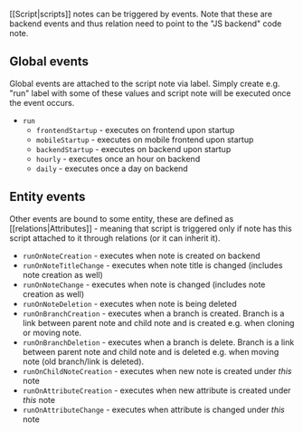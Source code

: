 [[Script|scripts]] notes can be triggered by events. Note that these are backend events and thus relation need to point to the "JS backend" code note.

## Global events

Global events are attached to the script note via label. Simply create e.g. "run" label with some of these values and script note will be executed once the event occurs.

* `run`
  * `frontendStartup` - executes on frontend upon startup
  * `mobileStartup` - executes on mobile frontend upon startup
  * `backendStartup` - executes on backend upon startup
  * `hourly` - executes once an hour on backend 
  * `daily` - executes once a day on backend

## Entity events

Other events are bound to some entity, these are defined as [[relations|Attributes]] - meaning that script is triggered only if note has this script attached to it through relations (or it can inherit it).

* `runOnNoteCreation` - executes when note is created on backend
* `runOnNoteTitleChange` - executes when note title is changed (includes note creation as well)
* `runOnNoteChange`  - executes when note is changed (includes note creation as well)
* `runOnNoteDeletion` - executes when note is being deleted
* `runOnBranchCreation` - executes when a branch is created. Branch is a link between parent note and child note and is created e.g. when cloning or moving note.
* `runOnBranchDeletion` - executes when a branch is delete. Branch is a link between parent note and child note and is deleted e.g. when moving note (old branch/link is deleted).
* `runOnChildNoteCreation`  - executes when new note is created under *this* note
* `runOnAttributeCreation` - executes when new attribute is created under *this* note
* `runOnAttributeChange` - executes when attribute is changed under *this* note
